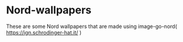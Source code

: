# Nord-wallpapers

These are some Nord wallpapers that are made using
image-go-nord( https://ign.schrodinger-hat.it/ )
